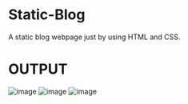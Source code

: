 # Static-Blog
A static blog webpage just by using HTML and CSS.


# OUTPUT
![image](https://github.com/SonuSharma10/Static-Blog/assets/148190964/b8d67018-fc68-4f4b-961a-d65f41221beb)
![image](https://github.com/SonuSharma10/Static-Blog/assets/148190964/86a8d8cc-6b7b-4913-a20d-ea41fd9ad074)
![image](https://github.com/SonuSharma10/Static-Blog/assets/148190964/ed1efb80-eda7-46e2-ba72-0fc84b1fd37d)



